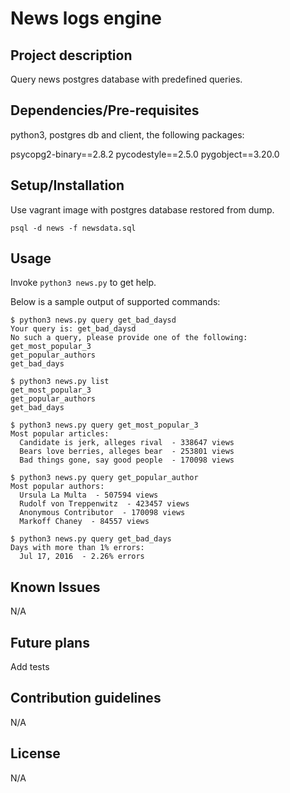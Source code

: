 # News logs engine

## Project description

Query news postgres database with predefined queries.

## Dependencies/Pre-requisites

python3, postgres db and client, the following packages:

psycopg2-binary==2.8.2
pycodestyle==2.5.0
pygobject==3.20.0

## Setup/Installation

Use vagrant image with postgres database restored from dump.

`psql -d news -f newsdata.sql`

## Usage

Invoke `python3 news.py` to get help.

Below is a sample output of supported commands:

```
$ python3 news.py query get_bad_daysd
Your query is: get_bad_daysd
No such a query, please provide one of the following:
get_most_popular_3
get_popular_authors
get_bad_days

$ python3 news.py list
get_most_popular_3
get_popular_authors
get_bad_days

$ python3 news.py query get_most_popular_3
Most popular articles:
  Candidate is jerk, alleges rival  - 338647 views
  Bears love berries, alleges bear  - 253801 views
  Bad things gone, say good people  - 170098 views

$ python3 news.py query get_popular_author
Most popular authors:
  Ursula La Multa  - 507594 views
  Rudolf von Treppenwitz  - 423457 views
  Anonymous Contributor  - 170098 views
  Markoff Chaney  - 84557 views

$ python3 news.py query get_bad_days
Days with more than 1% errors:
  Jul 17, 2016  - 2.26% errors
```

## Known Issues

N/A

## Future plans

Add tests

## Contribution guidelines

N/A

## License

N/A
